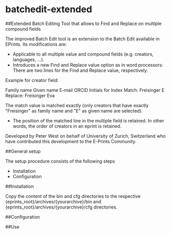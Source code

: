 # batchedit-extended
##Extended Batch Editing Tool that allows to Find and Replace on multiple compound fields

The improved Batch Edit tool is an extension to the Batch Edit available in EPrints. 
Its modifications are:

- Applicable to all multiple value and compound fields (e.g. creators, languages, ...). 
- Introduces a new Find and Replace value option as in word processors:
There are two lines for the Find and Replace value, respectively. 

Example for creator field:

Family name Given name E-mail ORCID Initials for Index 
Match: Freisinger E 
Replace: Freisinger Eva 

The match value is matched exactly (only creators that have exactly "Freisinger" as 
family name and "E" as given name are selected).

- The position of the matched line in the multiple field is retained. In other words, 
the order of creators in an eprint is retained.


Developed by Peter West on behalf of University of Zurich, Switzerland who have 
contributed this development to the E-Prints Community.

##General setup

The setup procedure consists of the following steps

- Installation
- Configuration


##Installation

Copy the content of the bin and cfg directories to the respective 
{eprints_root}/archives/{yourarchive}/bin and {eprints_root}/archives/{yourarchive}/cfg 
directories.


##Configuration


##Use


